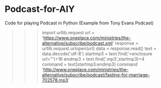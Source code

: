 # Podcast-for-AIY
Code for playing Podcast in Python  (Example from Tony Evans Podcast)
>>> import urllib.request
>>> url = 'https://www.oneplace.com/ministries/the-alternative/subscribe/podcast.xml'
>>> response = urllib.request.urlopen(url)
>>> data = response.read()
>>> text = data.decode('utf-8')
>>> startmp3 = text.find('<enclosure url="')+16
>>> endmp3 = text.find('.mp3',startmp3)+4
>>> command = text[startmp3:endmp3]
>>> command
'http://www.oneplace.com/ministries/the-alternative/subscribe/podcast/fasting-for-marriage-702578.mp3'
